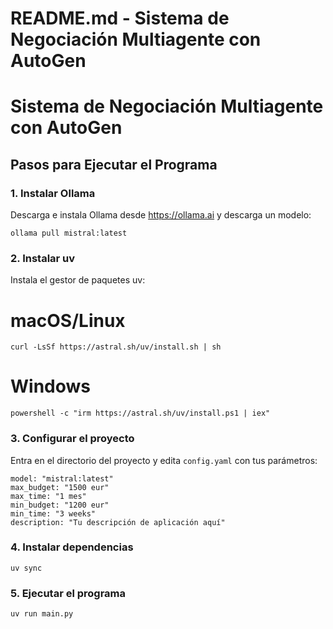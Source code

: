 # README.md - Sistema de Negociación Multiagente con AutoGen


# Sistema de Negociación Multiagente con AutoGen

## Pasos para Ejecutar el Programa

### 1. Instalar Ollama
Descarga e instala Ollama desde https://ollama.ai y descarga un modelo:
```
ollama pull mistral:latest

```
### 2. Instalar uv
Instala el gestor de paquetes uv:
# macOS/Linux
```
curl -LsSf https://astral.sh/uv/install.sh | sh
```

# Windows
```
powershell -c "irm https://astral.sh/uv/install.ps1 | iex"
```

### 3. Configurar el proyecto
Entra en el directorio del proyecto y edita `config.yaml` con tus parámetros:
```
model: "mistral:latest"
max_budget: "1500 eur"
max_time: "1 mes"
min_budget: "1200 eur"
min_time: "3 weeks"
description: "Tu descripción de aplicación aquí"
```

### 4. Instalar dependencias
```
uv sync

```

### 5. Ejecutar el programa
```
uv run main.py
```

